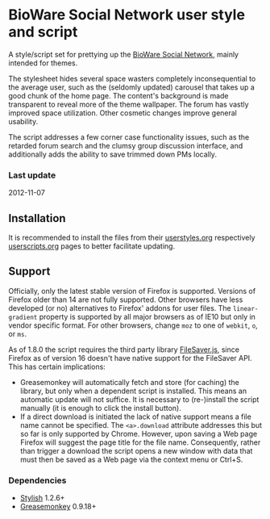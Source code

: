 # BioWare Social Network user style and script

A style/script set for prettying up the [BioWare Social Network][BSN], mainly intended for themes.

The stylesheet hides several space wasters completely inconsequential to the average user, such as the (seldomly updated) carousel that takes up a good chunk of the home page. The content's background is made transparent to reveal more of the theme wallpaper. The forum has vastly improved space utilization. Other cosmetic changes improve general usability.

The script addresses a few corner case functionality issues, such as the retarded forum search and the clumsy group discussion interface, and additionally adds the ability to save trimmed down PMs locally.

### Last update
2012-11-07

## Installation

It is recommended to install the files from their [userstyles.org][CSS] respectively [userscripts.org][JS] pages to better facilitate updating.

## Support

Officially, only the latest stable version of Firefox is supported. Versions of Firefox older than 14 are not fully supported. Other browsers have less developed (or no) alternatives to Firefox' addons for user files. The `linear-gradient` property is supported by all major browsers as of IE10 but only in vendor specific format. For other browsers, change `moz` to one of `webkit`, `o`, or `ms`.

As of 1.8.0 the script requires the third party library [FileSaver.js][FileSaver], since Firefox as of version 16 doesn't have native support for the FileSaver API. This has certain implications:

* Greasemonkey will automatically fetch and store (for caching) the library, but only when a dependent script is installed. This means an automatic update will not suffice. It is necessary to (re-)install the script manually (it is enough to click the install button).
* If a direct download is initiated the lack of native support means a file name cannot be specified. The `<a>.download` attribute addresses this but so far is only supported by Chrome. However, upon saving a Web page Firefox will suggest the page title for the file name. Consequently, rather than trigger a download the script opens a new window with data that must then be saved as a Web page via the context menu or Ctrl+S.

### Dependencies

* [Stylish][] 1.2.6+
* [Greasemonkey][] 0.9.18+

[BSN]: http://social.bioware.com/
[JS]: http://userscripts.org/scripts/show/127615
[CSS]: http://userstyles.org/styles/62091
[Stylish]: https://addons.mozilla.org/da/firefox/addon/stylish
[Greasemonkey]: https://addons.mozilla.org/da/firefox/addon/greasemonkey/
[FileSaver]: https://github.com/eligrey/FileSaver.js